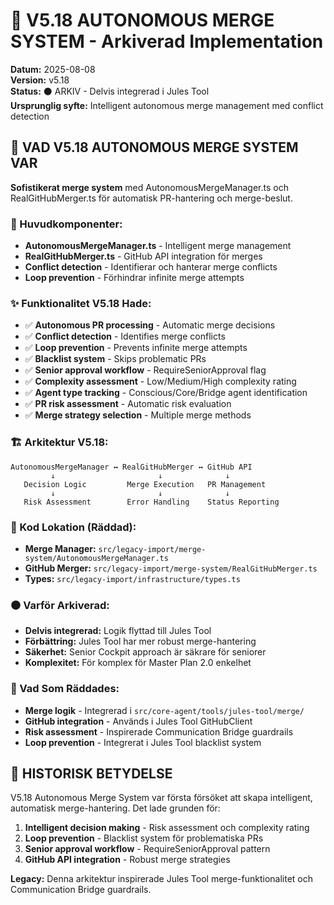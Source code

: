 # 🔀 V5.18 AUTONOMOUS MERGE SYSTEM - Arkiverad Implementation

**Datum:** 2025-08-08  
**Version:** v5.18  
**Status:** ⚫ ARKIV - Delvis integrerad i Jules Tool  
**Ursprunglig syfte:** Intelligent autonomous merge management med conflict detection

## 🎯 VAD V5.18 AUTONOMOUS MERGE SYSTEM VAR

**Sofistikerat merge system** med AutonomousMergeManager.ts och RealGitHubMerger.ts för automatisk PR-hantering och merge-beslut.

### **🔀 Huvudkomponenter:**
- **AutonomousMergeManager.ts** - Intelligent merge management
- **RealGitHubMerger.ts** - GitHub API integration för merges
- **Conflict detection** - Identifierar och hanterar merge conflicts
- **Loop prevention** - Förhindrar infinite merge attempts

### **✨ Funktionalitet V5.18 Hade:**
- ✅ **Autonomous PR processing** - Automatic merge decisions
- ✅ **Conflict detection** - Identifies merge conflicts
- ✅ **Loop prevention** - Prevents infinite merge attempts
- ✅ **Blacklist system** - Skips problematic PRs
- ✅ **Senior approval workflow** - RequireSeniorApproval flag
- ✅ **Complexity assessment** - Low/Medium/High complexity rating
- ✅ **Agent type tracking** - Conscious/Core/Bridge agent identification
- ✅ **PR risk assessment** - Automatic risk evaluation
- ✅ **Merge strategy selection** - Multiple merge methods

### **🏗️ Arkitektur V5.18:**
```
AutonomousMergeManager ↔ RealGitHubMerger ↔ GitHub API
         ↓                       ↓              ↓
   Decision Logic         Merge Execution   PR Management
         ↓                       ↓              ↓
   Risk Assessment        Error Handling    Status Reporting
```

### **📁 Kod Lokation (Räddad):**
- **Merge Manager:** `src/legacy-import/merge-system/AutonomousMergeManager.ts`
- **GitHub Merger:** `src/legacy-import/merge-system/RealGitHubMerger.ts`
- **Types:** `src/legacy-import/infrastructure/types.ts`

### **⚫ Varför Arkiverad:**
- **Delvis integrerad:** Logik flyttad till Jules Tool
- **Förbättring:** Jules Tool har mer robust merge-hantering
- **Säkerhet:** Senior Cockpit approach är säkrare för seniorer
- **Komplexitet:** För komplex för Master Plan 2.0 enkelhet

### **🔄 Vad Som Räddades:**
- **Merge logik** - Integrerad i `src/core-agent/tools/jules-tool/merge/`
- **GitHub integration** - Används i Jules Tool GitHubClient
- **Risk assessment** - Inspirerade Communication Bridge guardrails
- **Loop prevention** - Integrerat i Jules Tool blacklist system

## 🎯 HISTORISK BETYDELSE

V5.18 Autonomous Merge System var första försöket att skapa intelligent, automatisk merge-hantering. Det lade grunden för:

1. **Intelligent decision making** - Risk assessment och complexity rating
2. **Loop prevention** - Blacklist system för problematiska PRs
3. **Senior approval workflow** - RequireSeniorApproval pattern
4. **GitHub API integration** - Robust merge strategies

**Legacy:** Denna arkitektur inspirerade Jules Tool merge-funktionalitet och Communication Bridge guardrails.